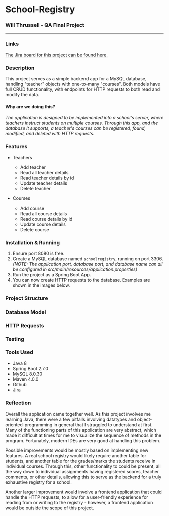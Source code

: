 # School-Registry
### Will Thrussell - QA Final Project
<hr>

### Links
[The Jira board for this project can be found here.](https://wjt94.atlassian.net/jira/core/projects/SCHOOL/board)

### Description
This project serves as a simple backend app for a MySQL database, handling "teacher" objects with one-to-many "courses". Both models have full CRUD functionality, with endpoints for HTTP requests to both read and modify the data.

#### Why are we doing this?
_The application is designed to be implemented into a school's server, where teachers instruct students on multiple courses. Through this app, and the database it supports, a teacher's courses can be registered, found, modified, and deleted with HTTP requests._


### Features
* Teachers
  * Add teacher
  * Read all teacher details
  * Read teacher details by id
  * Update teacher details
  * Delete teacher

* Courses
  * Add course
  * Read all course details
  * Read course details by id
  * Update course details
  * Delete course
  
### Installation & Running
1. Ensure port 8080 is free.
2. Create a MySQL database named `schoolregistry`, running on port 3306.<br>
   _(NOTE: The application port, database port, and database name can all be configured in src/main/resources/application.properties)_
3. Run the project as a Spring Boot App.
4. You can now create HTTP requests to the database. Examples are shown in the images below.

### Project Structure


### Database Model


### HTTP Requests


### Testing


### Tools Used
* Java 8
* Spring Boot 2.7.0
* MySQL 8.0.30
* Maven 4.0.0
* Github
* Jira

### Reflection
Overall the application came together well. As this project involves me learning Java, there were a few pitfalls involving datatypes and object-oriented-programming in general that I struggled to understand at first. Many of the functioning parts of this application are very abstract, which made it difficult at times for me to visualize the sequence of methods in the program. Fortunately, modern IDEs are very good at handling this problem.

Possible improvements would be mostly based on implementing new features. A real school registry would likely require another table for students, and another table for the grades/marks the students receive in individual courses. Through this, other functionality to could be present, all the way down to individual assignments having registered scores, teacher comments, or other details, allowing this to serve as the backend for a truly exhaustive registry for a school.

Another larger improvement would involve a frontend application that could handle the HTTP requests, to allow for a user-friendly experience for reading from or writing to the registry - however, a frontend application would be outside the scope of this project.
